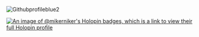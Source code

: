 ![Githubprofileblue2](https://github.com/Mikerniker/Mikerniker/assets/63586831/a1232dbc-6604-4057-a3b2-2b84c03212df)

[![An image of @mikerniker's Holopin badges, which is a link to view their full Holopin profile](https://holopin.me/mikerniker)](https://holopin.io/@mikerniker)

<!-- ![Mik's GitHub stats](https://github-readme-stats.vercel.app/api?username=Mikerniker&show=prs_merged&theme=tokyonight&rank_icon=github) -->


<!-- ![This is an image](https://github.com/Mikerniker/Mikerniker/blob/main/githubbanner.png)
![This is an image](https://github.com/Mikerniker/Mikerniker/blob/main/intro2.png)
![This is an image](https://github.com/Mikerniker/Mikerniker/blob/main/intro3.png) -->

<!--
- 👋 Hi, I’m @Mik
- 👀 These are some practice projects using HTML, CSS, Bootstrap, Python, Flask, and Tkinter.
- ✨ I'm currently working through Angela Yu's 100 days of Python.
- 💞️ Thank you for visiting! -->




<!---
Mikerniker/Mikerniker is a ✨ special ✨ repository because its `README.md` (this file) appears on your GitHub profile.
You can click the Preview link to take a look at your changes.
--->
